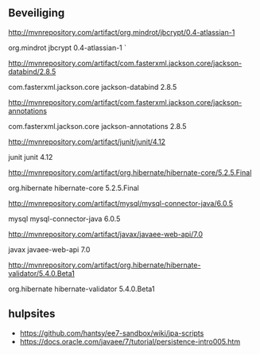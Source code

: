 


## Beveiliging

http://mvnrepository.com/artifact/org.mindrot/jbcrypt/0.4-atlassian-1
<!-- https://mvnrepository.com/artifact/org.mindrot/jbcrypt -->
<dependency>
    <groupId>org.mindrot</groupId>
    <artifactId>jbcrypt</artifactId>
    <version>0.4-atlassian-1</version>
</dependency>
`

http://mvnrepository.com/artifact/com.fasterxml.jackson.core/jackson-databind/2.8.5
<!-- https://mvnrepository.com/artifact/com.fasterxml.jackson.core/jackson-databind -->
<dependency>
    <groupId>com.fasterxml.jackson.core</groupId>
    <artifactId>jackson-databind</artifactId>
    <version>2.8.5</version>
</dependency>

http://mvnrepository.com/artifact/com.fasterxml.jackson.core/jackson-annotations
<!-- https://mvnrepository.com/artifact/com.fasterxml.jackson.core/jackson-annotations -->
<dependency>
    <groupId>com.fasterxml.jackson.core</groupId>
    <artifactId>jackson-annotations</artifactId>
    <version>2.8.5</version>
</dependency>

http://mvnrepository.com/artifact/junit/junit/4.12
<!-- https://mvnrepository.com/artifact/junit/junit -->
<dependency>
    <groupId>junit</groupId>
    <artifactId>junit</artifactId>
    <version>4.12</version>
</dependency>

http://mvnrepository.com/artifact/org.hibernate/hibernate-core/5.2.5.Final
<!-- https://mvnrepository.com/artifact/org.hibernate/hibernate-core -->
<dependency>
    <groupId>org.hibernate</groupId>
    <artifactId>hibernate-core</artifactId>
    <version>5.2.5.Final</version>
</dependency>

http://mvnrepository.com/artifact/mysql/mysql-connector-java/6.0.5
<!-- https://mvnrepository.com/artifact/mysql/mysql-connector-java -->
<dependency>
    <groupId>mysql</groupId>
    <artifactId>mysql-connector-java</artifactId>
    <version>6.0.5</version>
</dependency>

http://mvnrepository.com/artifact/javax/javaee-web-api/7.0
<!-- https://mvnrepository.com/artifact/javax/javaee-web-api -->
<dependency>
    <groupId>javax</groupId>
    <artifactId>javaee-web-api</artifactId>
    <version>7.0</version>
</dependency>

http://mvnrepository.com/artifact/org.hibernate/hibernate-validator/5.4.0.Beta1
<!-- https://mvnrepository.com/artifact/org.hibernate/hibernate-validator -->
<dependency>
    <groupId>org.hibernate</groupId>
    <artifactId>hibernate-validator</artifactId>
    <version>5.4.0.Beta1</version>
</dependency>


## hulpsites

- https://github.com/hantsy/ee7-sandbox/wiki/jpa-scripts
- https://docs.oracle.com/javaee/7/tutorial/persistence-intro005.htm

